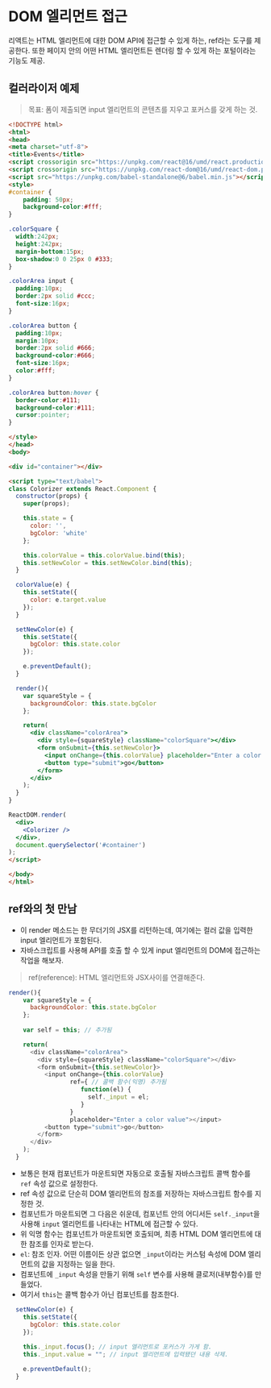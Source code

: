 # DOM 엘리먼트 접근
리액트는 HTML 엘리먼트에 대한 DOM API에 접근할 수 있게 하는, ref라는 도구를 제공한다. 또한 페이지 안의 어떤 HTML 엘리먼트든 렌더링 할 수 있게 하는 포털이라는 기능도 제공.

## 컬러라이저 예제
> 목표: 폼이 제출되면 input 엘리먼트의 콘텐츠를 지우고 포커스를 갖게 하는 것.
``` html
<!DOCTYPE html>
<html>
<head>
<meta charset="utf-8">
<title>Events</title>
<script crossorigin src="https://unpkg.com/react@16/umd/react.production.min.js"></script>
<script crossorigin src="https://unpkg.com/react-dom@16/umd/react-dom.production.min.js"></script>
<script src="https://unpkg.com/babel-standalone@6/babel.min.js"></script>
<style>
#container {
    padding: 50px;
    background-color:#fff;
}

.colorSquare {
  width:242px;
  height:242px;
  margin-bottom:15px;
  box-shadow:0 0 25px 0 #333;
}

.colorArea input {
  padding:10px;
  border:2px solid #ccc;
  font-size:16px;
}

.colorArea button {
  padding:10px;
  margin:10px;
  border:2px solid #666;
  background-color:#666;
  font-size:16px;
  color:#fff;
}

.colorArea button:hover {
  border-color:#111;
  background-color:#111;
  cursor:pointer;
}

</style>
</head>
<body>

<div id="container"></div>

<script type="text/babel">
class Colorizer extends React.Component {
  constructor(props) {
    super(props);

    this.state = {
      color: '',
      bgColor: 'white'
    };

    this.colorValue = this.colorValue.bind(this);
    this.setNewColor = this.setNewColor.bind(this);
  }

  colorValue(e) {
    this.setState({
      color: e.target.value
    });
  }

  setNewColor(e) {
    this.setState({
      bgColor: this.state.color
    });

    e.preventDefault();
  }

  render(){
    var squareStyle = {
      backgroundColor: this.state.bgColor
    };

    return(
      <div className="colorArea">
        <div style={squareStyle} className="colorSquare"></div>
        <form onSubmit={this.setNewColor}>
          <input onChange={this.colorValue} placeholder="Enter a color value" ></input>
          <button type="submit">go</button>
        </form>
      </div>
    );
  }
}

ReactDOM.render(
  <div>
    <Colorizer />
  </div>,
  document.querySelector('#container')
);
</script>

</body>
</html>
```

## ref와의 첫 만남
- 이 render 메소드는 한 무더기의 JSX를 리턴하는데, 여기에는 컬러 값을 입력한 input 엘리먼트가 포함된다.
- 자바스크립트를 사용해 API를 호출 할 수 있게 input 엘리먼트의 DOM에 접근하는 작업을 해보자.
> ref(reference): HTML 엘리먼트와 JSX사이를 연결해준다.
``` js
render(){
    var squareStyle = {
      backgroundColor: this.state.bgColor
    };
    
    var self = this; // 추가됨

    return(
      <div className="colorArea">
        <div style={squareStyle} className="colorSquare"></div>
        <form onSubmit={this.setNewColor}>
          <input onChange={this.colorValue} 
                 ref={ // 콜백 함수(익명) 추가됨
                    function(el) {
                      self._input = el;
                    }
                 }
                 placeholder="Enter a color value"></input>
          <button type="submit">go</button>
        </form>
      </div>
    );
  }
```
- 보통은 현재 컴포넌트가 마운트되면 자동으로 호출될 자바스크립트 콜백 함수를 ```ref``` 속성 값으로 설정한다.
- ref 속성 값으로 단순히 DOM 엘리먼트의 참조를 저장하는 자바스크립트 함수를 지정한 것.
- 컴포넌트가 마운트되면 그 다음은 쉬운데, 컴포넌트 안의 어디서든 ```self._input```을 사용해 ```input``` 엘리먼트를 나타내는 HTML에 접근할 수 있다.
- 위 익명 함수는 컴포넌트가 마운트되면 호출되며, 최종 HTML DOM 엘리먼트에 대한 참조를 인자로 받는다.
- ```el```: 참조 인자. 어떤 이름이든 상관 없으면 ```_input```이라는 커스텀 속성에 DOM 엘리먼트의 값을 지정하는 일을 한다.
- 컴포넌트에 ```_input``` 속성을 만들기 위해 ```self``` 변수를 사용해 클로저(내부함수)를 만들었다.
- 여기서 ```this```는 콜백 함수가 아닌 컴포넌트를 참조한다.

``` js
  setNewColor(e) {
    this.setState({
      bgColor: this.state.color
    });
    
    this._input.focus(); // input 엘리먼트로 포커스가 가게 함.
    this._input.value = ""; // input 엘리먼트에 입력됐던 내용 삭제.

    e.preventDefault();
  }
```







